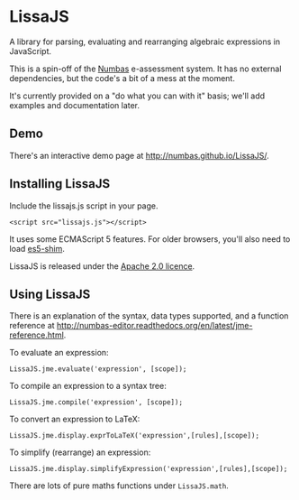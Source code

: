 LissaJS
=======

A library for parsing, evaluating and rearranging algebraic expressions in JavaScript.

This is a spin-off of the [Numbas](https://github.com/numbas/Numbas) e-assessment system. It has no external dependencies, but the code's a bit of a mess at the moment.

It's currently provided on a "do what you can with it" basis; we'll add examples and documentation later.

Demo
----

There's an interactive demo page at http://numbas.github.io/LissaJS/.

Installing LissaJS
------------------

Include the lissajs.js script in your page.

    <script src="lissajs.js"></script>
    
It uses some ECMAScript 5 features. For older browsers, you'll also need to load [es5-shim](https://github.com/kriskowal/es5-shim).
    
LissaJS is released under the [Apache 2.0 licence](http://www.tldrlegal.com/license/apache-license-2.0-%28apache-2.0%29).

Using LissaJS
-------------

There is an explanation of the syntax, data types supported, and a function reference at http://numbas-editor.readthedocs.org/en/latest/jme-reference.html.

To evaluate an expression:

    LissaJS.jme.evaluate('expression', [scope]);
    
To compile an expression to a syntax tree:

    LissaJS.jme.compile('expression', [scope]);
    
To convert an expression to LaTeX:

    LissaJS.jme.display.exprToLaTeX('expression',[rules],[scope]);
    
To simplify (rearrange) an expression:

    LissaJS.jme.display.simplifyExpression('expression',[rules],[scope]);
    
There are lots of pure maths functions under `LissaJS.math`.
